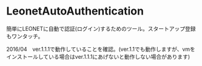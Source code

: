 # LeonetAutoAuthentication
簡単にLEONETに自動で認証(ログイン)するためのツール。スタートアップ登録もワンタッチ。

2016/04　ver.1.1.1で動作していることを確認。(ver.1.1でも動作しますが、vmをインストールしている場合はver.1.1.1にあげないと動作しない場合があります)
